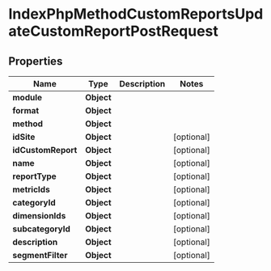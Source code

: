 

# IndexPhpMethodCustomReportsUpdateCustomReportPostRequest


## Properties

| Name | Type | Description | Notes |
|------------ | ------------- | ------------- | -------------|
|**module** | **Object** |  |  |
|**format** | **Object** |  |  |
|**method** | **Object** |  |  |
|**idSite** | **Object** |  |  [optional] |
|**idCustomReport** | **Object** |  |  [optional] |
|**name** | **Object** |  |  [optional] |
|**reportType** | **Object** |  |  [optional] |
|**metricIds** | **Object** |  |  [optional] |
|**categoryId** | **Object** |  |  [optional] |
|**dimensionIds** | **Object** |  |  [optional] |
|**subcategoryId** | **Object** |  |  [optional] |
|**description** | **Object** |  |  [optional] |
|**segmentFilter** | **Object** |  |  [optional] |



